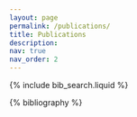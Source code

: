```yaml
---
layout: page
permalink: /publications/
title: Publications
description:
nav: true
nav_order: 2
---
```


<style>
/* HTML/CSS pseudo-element after main body to add background image*/
body::before {
  content: "";
  background: url('../assets/img/cover_phd_impressionist_upscaled_brighter.png');
  background-size:cover;
  background-repeat:no-repeat;
  opacity: 0.4;
  background-position: 50% 0;
  top: 0;
  left: 0;
  bottom: 0;
  right: 0;
  position: absolute;
  z-index: -1;
}
</style>

<!-- _pages/publications.md -->

<!-- Bibsearch Feature -->

{% include bib_search.liquid %}

<div class="publications">

{% bibliography %}

</div>
